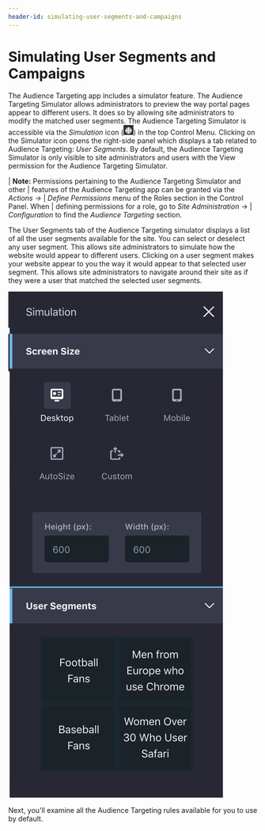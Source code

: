 ```yaml
---
header-id: simulating-user-segments-and-campaigns
---
```


# Simulating User Segments and Campaigns

The Audience Targeting app includes a simulator feature. The Audience Targeting
Simulator allows administrators to preview the way portal pages appear to
different users. It does so by allowing site administrators to modify the
matched user segments. The Audience Targeting Simulator is accessible via the
*Simulation* icon (![Simulation](../../images-dxp/icon-simulation.png)) in the
top Control Menu. Clicking on the Simulator icon opens the right-side panel
which displays a tab related to Audience Targeting: *User Segments*. By default,
the Audience Targeting Simulator is only visible to site administrators and
users with the View permission for the Audience Targeting Simulator.

| **Note:** Permissions pertaining to the Audience Targeting Simulator and other
| features of the Audience Targeting app can be granted via the *Actions* &rarr;
| *Define Permissions* menu of the Roles section in the Control Panel. When
| defining permissions for a role, go to *Site Administration* &rarr;
| *Configuration* to find the *Audience Targeting* section.

The User Segments tab of the Audience Targeting simulator displays a list of all
the user segments available for the site. You can select or deselect any user
segment. This allows site administrators to simulate how the website would
appear to different users. Clicking on a user segment makes your website appear
to you the way it would appear to that selected user segment. This allows site
administrators to navigate around their site as if they were a user that matched
the selected user segments.

![Figure 1: Audience Targeting provides a simulator in the Simulation menu.](../../images-dxp/audience-targeting-simulator.png)

Next, you'll examine all the Audience Targeting rules available for you to use
by default.

